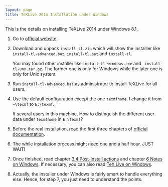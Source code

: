 ```yaml
---
layout: page
title: TeXLive 2014 Installation under Windows
---
```


This is the details on installing TeXLive 2014 under Windows 8.1.

1. Go to [official website](http://tug.org/texlive "TeXLive").
2. Download and unpack `install-tl.zip` which will show the installler like `install-tl-advanced.bat`, `install-tl.bat` and `install-tl`.

	You may found other installer like `install-tl-windows.exe` and ` install-tl-unx.tar.gz`. The former one is only for Windows while the later one is only for Unix system.
3. Run `install-tl-advanced.bat` as administrator to install TeXLive for all users.
4. Use the default configuration except the one `texmfhome`. I change it from `~\texmf` to `E:\texmf`.

	If several users in this machine. How to distinguish the different user data under `texmfhome` in `E:\texmf`?
5. Before the real installation, read the first three chapters of [official documentation](http://tug.org/texlive/doc/texlive-en/texlive-en.html).
6. The while installation process might need one and a half hour. JUST WAIT!
7. Once finished, read chapter [3.4 Post-install actions](http://tug.org/texlive/doc/texlive-en/texlive-en.html#x1-300003.4) and chapter [6 Notes on Windows](http://tug.org/texlive/doc/texlive-en/texlive-en.html#x1-470006). If necessary, you can also read [TeX Live on Windows](http://tug.org/texlive/windows.html).
8. Actually, the installer under Windows is fairly smart to handle everything else. Hence, for step 7, you just need to understand the points.
